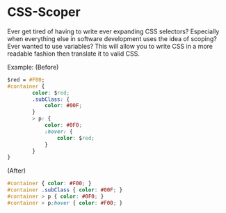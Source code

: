 CSS-Scoper
==========

Ever get tired of having to write ever expanding CSS selectors? Especially when everything
else in software development uses the idea of scoping? Ever wanted to use variables? This will allow you to write CSS in a more readable
fashion then translate it to valid CSS.

Example:
(Before)
```css
$red = #F00;
#container {
		color: $red;
		.subClass: {
			color: #00F;
		}
		> p: {
			color: #0F0;
			:hover: {
				color: $red;
			}
		}
}
```
(After)
```css
#container { color: #F00; }
#container .subClass { color: #00F; }
#container > p { color: #0F0; }
#container > p:hover { color: #F00; }
```